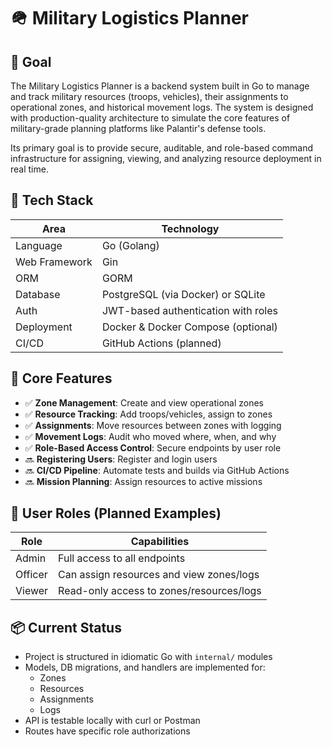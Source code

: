 # 🪖 Military Logistics Planner

## 🎯 Goal
The Military Logistics Planner is a backend system built in Go to manage and track military resources (troops, vehicles), their assignments to operational zones, and historical movement logs. The system is designed with production-quality architecture to simulate the core features of military-grade planning platforms like Palantir's defense tools.

Its primary goal is to provide secure, auditable, and role-based command infrastructure for assigning, viewing, and analyzing resource deployment in real time.

## 🧱 Tech Stack
| Area                | Technology                                |
|---------------------|-------------------------------------------|
| Language            | Go (Golang)                               |
| Web Framework       | Gin                                       |
| ORM                 | GORM                                      |
| Database            | PostgreSQL (via Docker) or SQLite         |
| Auth                | JWT-based authentication with roles       |
| Deployment          | Docker & Docker Compose (optional)        |
| CI/CD               | GitHub Actions (planned)                  |

## 📁 Core Features
- ✅ **Zone Management**: Create and view operational zones
- ✅ **Resource Tracking**: Add troops/vehicles, assign to zones
- ✅ **Assignments**: Move resources between zones with logging
- ✅ **Movement Logs**: Audit who moved where, when, and why
- ✅ **Role-Based Access Control**: Secure endpoints by user role
- 🔜 **Registering Users**: Register and login users
- 🔜 **CI/CD Pipeline**: Automate tests and builds via GitHub Actions
- 🔜 **Mission Planning**: Assign resources to active missions

## 🔐 User Roles (Planned Examples)
| Role    | Capabilities                              |
|---------|-------------------------------------------|
| Admin   | Full access to all endpoints              |
| Officer | Can assign resources and view zones/logs  |
| Viewer  | Read-only access to zones/resources/logs  |

## 📦 Current Status
- Project is structured in idiomatic Go with `internal/` modules
- Models, DB migrations, and handlers are implemented for:
  - Zones
  - Resources
  - Assignments
  - Logs
- API is testable locally with curl or Postman
- Routes have specific role authorizations